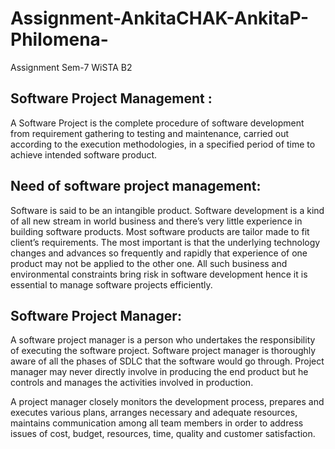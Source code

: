 # Assignment-AnkitaCHAK-AnkitaP-Philomena-
Assignment Sem-7 WiSTA B2

Software Project Management :
--------------------------------
A Software Project is the complete procedure of software development from requirement gathering to testing and maintenance, 
carried out according to the execution methodologies, in a specified period of time to achieve intended software product.

Need of software project management:
-------------------------------------
Software is said to be an intangible product. Software development is a kind of all new stream in world business and there’s 
very little experience in building software products. Most software products are tailor made to fit client’s requirements. 
The most important is that the underlying technology changes and advances so frequently and rapidly that experience of one product 
may not be applied to the other one. All such business and environmental constraints bring risk in software development hence it is 
essential to manage software projects efficiently.

Software Project Manager:
---------------------------
A software project manager is a person who undertakes the responsibility of executing the software project. Software project manager 
is thoroughly aware of all the phases of SDLC that the software would go through. Project manager may never directly involve in producing 
the end product but he controls and manages the activities involved in production.

A project manager closely monitors the development process, prepares and executes various plans, arranges necessary and adequate resources,
maintains communication among all team members in order to address issues of cost, budget, resources, time, quality and customer 
satisfaction.

